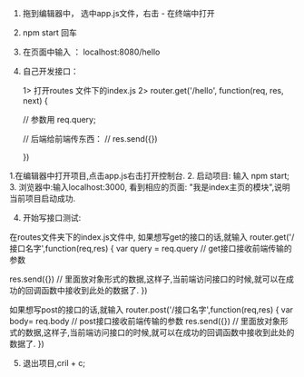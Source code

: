 1. 拖到编辑器中， 选中app.js文件，右击 - 在终端中打开

2. npm start 回车

3. 在页面中输入 ： localhost:8080/hello

4. 自己开发接口：
   
   1> 打开routes 文件下的index.js
   2> 
   router.get('/hello', function(req, res, next) {
   
      // 参数用  req.query;

      // 后端给前端传东西：
      // res.send({})

    })


1.在编辑器中打开项目,点击app.js右击打开控制台.
2. 启动项目: 输入 npm start;
3. 浏览器中:输入localhost:3000, 看到相应的页面: "我是index主页的模块",说明当前项目启动成功.

4. 开始写接口测试:

在routes文件夹下的index.js文件中,
如果想写get的接口的话,就输入
router.get('/接口名字',function(req,res) {
  var query =  req.query   // get接口接收前端传输的参数 

   res.send({}) // 里面放对象形式的数据,这样子,当前端访问接口的时候,就可以在成功的回调函数中接收到此处的数据了.
})

如果想写post的接口的话,就输入
router.post('/接口名字',function(req,res) {
  var body=  req.body   // post接口接收前端传输的参数 
   res.send({}) // 里面放对象形式的数据,这样子,当前端访问接口的时候,就可以在成功的回调函数中接收到此处的数据了.
})


5. 退出项目,cril + c;


